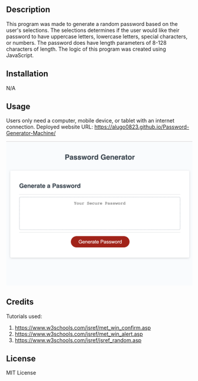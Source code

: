 ## Description
This program was made to generate a random password based on the user's selections. The selections determines if the user would like their password
to have uppercase letters, lowercase letters, special characters, or numbers. The password does have length parameters of 8-128 characters of length.
The logic of this program was created using JavaScript.

## Installation
N/A

## Usage
Users only need a computer, mobile device, or tablet with an internet connection.
Deployed website URL: https://alugo0823.github.io/Password-Generator-Machine/

![Password Generator Screenshot](./Assets/password-generator-screenshot.png)


## Credits
Tutorials used:
1. https://www.w3schools.com/jsref/met_win_confirm.asp
2. https://www.w3schools.com/jsref/met_win_alert.asp
3. https://www.w3schools.com/jsref/jsref_random.asp

## License
MIT License
